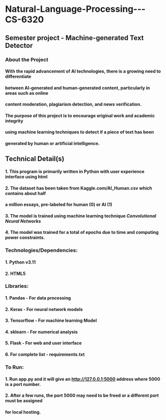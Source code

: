 # Natural-Language-Processing---CS-6320

## Semester project - Machine-generated Text Detector

### About the Project


####  With the rapid advancement of AI technologies, there is a growing need to differentiate
#### between AI-generated and human-generated content, particularly in areas such as online 
#### content moderation, plagiarism detection, and news verification.
#### The purpose of this project is to encourage original work and academic integrity 
#### using machine learning techniques to detect if a piece of text has been
#### generated by human or artificial intelligence.</p>


## Technical Detail(s)
#### 1. This program is primarily written in Python with user experience interface using html
#### 2. The dataset has been taken from Kaggle.com/AI_Human.csv which contains about half
#### a million essays, pre-labeled for human (0) or AI (1)
#### 3. The model is trained using machine learning technique ***Convolutional Neural Networks***
#### 4. The model was trained for a total of epochs due to time and computing power constraints.

### Technologies/Dependencies:
#### 1. Python v3.11
#### 2. HTML5

### Libraries:
#### 1. Pandas - For data processing
#### 2. Keras - For neural network models
#### 3. Tensorflow - For machine learning Model
#### 4. sklearn - For numerical analysis
#### 5. Flask - For web and user interface
#### 6. For complete list - requirements.txt

### To Run:
#### 1. Run app.py and it will give an http://127.0.0.1:5000 address where 5000 is a port number.
#### 2. After a few runs, the port 5000 may need to be freed or a different port must be assigned
#### for local hosting.

